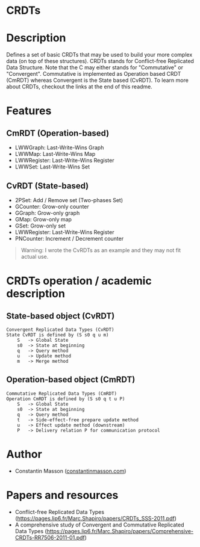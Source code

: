# CRDTs

# Description
Defines a set of basic CRDTs that may be used to build your more complex data (on top of these structures).
CRDTs stands for Conflict-free Replicated Data Structure.
Note that the C may either stands for "Commutative" or "Convergent".
Commutative is implemented as Operation based CRDT (CmRDT) whereas Convergent is the State based (CvRDT).
To learn more about CRDTs, checkout the links at the end of this readme.


# Features

## CmRDT (Operation-based)
- LWWGraph: Last-Write-Wins Graph
- LWWMap: Last-Write-Wins Map
- LWWRegister: Last-Write-Wins Register
- LWWSet: Last-Write-Wins Set

## CvRDT (State-based)
- 2PSet: Add / Remove set (Two-phases Set)
- GCounter: Grow-only counter
- GGraph: Grow-only graph
- GMap: Grow-only map
- GSet: Grow-only set
- LWWRegister: Last-Write-Wins Register
- PNCounter: Increment / Decrement counter

> Warning: I wrote the CvRDTs as an example and they may not fit actual use.


# CRDTs operation / academic description

## State-based object (CvRDT)
    Convergent Replicated Data Types (CvRDT)
    State CvRDT is defined by (S s0 q u m)
        S   -> Global State
        s0  -> State at beginning
        q   -> Query method
        u   -> Update method
        m   -> Merge method

## Operation-based object (CmRDT)
    Commutative Replicated Data Types (CmRDT)
    Operation CmRDT is defined by (S s0 q t u P)
        S   -> Global State
        s0  -> State at beginning
        q   -> Query method
        t   -> Side-effect-free prepare update method
        u   -> Effect update method (downstream)
        P   -> Delivery relation P for communication protocol


# Author
- Constantin Masson ([constantinmasson.com](http://constantinmasson.com/))


# Papers and resources
- Conflict-free Replicated Data Types (https://pages.lip6.fr/Marc.Shapiro/papers/CRDTs_SSS-2011.pdf)
- A comprehensive study of Convergent and Commutative Replicated Data Types (https://pages.lip6.fr/Marc.Shapiro/papers/Comprehensive-CRDTs-RR7506-2011-01.pdf)


